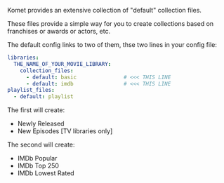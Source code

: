 Komet provides an extensive collection of "default" collection files.

These files provide a simple way for you to create collections based on franchises or awards or actors, etc.

The default config links to two of them, thse two lines in your config file:

```yaml
libraries:
  THE_NAME_OF_YOUR_MOVIE_LIBRARY:
    collection_files:
      - default: basic               # <<< THIS LINE
      - default: imdb                # <<< THIS LINE
playlist_files:
  - default: playlist
```

The first will create:

  - Newly Released
  - New Episodes [TV libraries only]

The second will create:

  - IMDb Popular
  - IMDb Top 250
  - IMDb Lowest Rated
